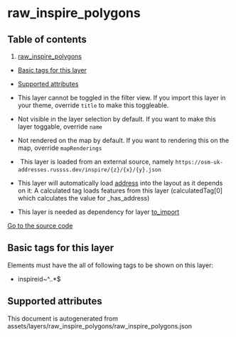 

 raw_inspire_polygons 
======================








## Table of contents

1. [raw_inspire_polygons](#raw_inspire_polygons)
  - [Basic tags for this layer](#basic-tags-for-this-layer)
  - [Supported attributes](#supported-attributes)





  - This layer cannot be toggled in the filter view. If you import this layer in your theme, override `title` to make this toggleable.
  - Not visible in the layer selection by default. If you want to make this layer toggable, override `name`
  - Not rendered on the map by default. If you want to rendering this on the map, override `mapRenderings`
  - <img src='../warning.svg' height='1rem'/> This layer is loaded from an external source, namely `https://osm-uk-addresses.russss.dev/inspire/{z}/{x}/{y}.json`
  - This layer will automatically load  [address](./address.md)  into the layout as it depends on it:  A calculated tag loads features from this layer (calculatedTag[0] which calculates the value for _has_address)
  - This layer is needed as dependency for layer [to_import](#to_import)


[Go to the source code](../assets/layers/raw_inspire_polygons/raw_inspire_polygons.json)



 Basic tags for this layer 
---------------------------



Elements must have the all of following tags to be shown on this layer:



  - inspireid~^..*$




 Supported attributes 
----------------------

 

This document is autogenerated from assets/layers/raw_inspire_polygons/raw_inspire_polygons.json